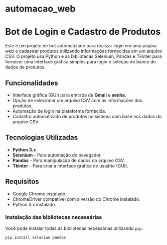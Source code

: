 # automacao_web
 # Bot de Login e Cadastro de Produtos

Este é um projeto de bot automatizado para realizar login em uma página web e cadastrar produtos utilizando informações fornecidas em um arquivo CSV. O projeto usa Python e as bibliotecas Selenium, Pandas e Tkinter para fornecer uma interface gráfica simples para login e seleção do banco de dados de produtos.

## Funcionalidades

- Interface gráfica (GUI) para entrada de **Gmail** e **senha**.
- Opção de selecionar um arquivo CSV com as informações dos produtos.
- Automação de login na plataforma fornecida.
- Cadastro automatizado de produtos no sistema com base nos dados do arquivo CSV.
  
## Tecnologias Utilizadas

- **Python 3.x**
- **Selenium** - Para automação do navegador.
- **Pandas** - Para manipulação de dados do arquivo CSV.
- **Tkinter** - Para criar a interface gráfica do usuário (GUI).

## Requisitos

- Google Chrome instalado.
- ChromeDriver compatível com a versão do Chrome instalado.
- Python 3.x instalado.
  
### Instalação das bibliotecas necessárias

Você pode instalar todas as bibliotecas necessárias utilizando `pip`:

```bash
pip install selenium pandas

